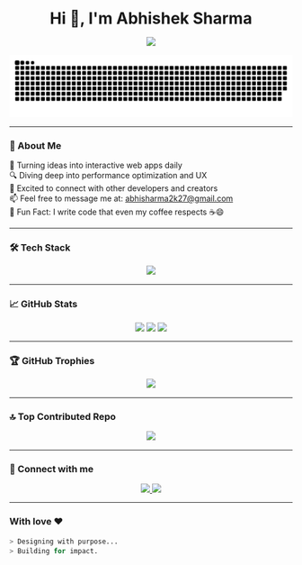 <!-- Header Wave Animation -->
<div align="center" style="line-height: 1; margin-top: 0; padding-top: 0;">
 <h1 align="center">Hi 👋, I'm Abhishek Sharma</h1>


<p align="center">
  <img src="https://readme-typing-svg.herokuapp.com?font=Fira+Code&size=22&pause=1000&color=F97316&center=true&vCenter=true&multiline=true&width=600&height=100&lines=Ctrl+%2B+C+my+sleep+schedule...;Ctrl+%2B+V+more+features." />
</p>



</div>

<!-- Code Terminal Style Animation -->

<p align="center">
  <img src="https://github.com/kaurpreetman/kaurpreetman/blob/main/grid-snake.svg" alt="snake animation"/>
</p>

---

### 🌟 About Me

🚀 Turning ideas into interactive web apps daily  
🔍 Diving deep into performance optimization and UX  
🤝 Excited to connect with other developers and creators  
📫 Feel free to message me at: abhisharma2k27@gmail.com  
🎯 Fun Fact: I write code that even my coffee respects ☕😄  


---

### 🛠️ Tech Stack

<p align="center">
  <img src="https://skillicons.dev/icons?i=html,css,js,ts,react,nodejs,express,mongodb,cpp,python,bootstrap,blender" />
</p>

---

### 📈 GitHub Stats

<p align="center">
  <img src="https://github-readme-stats.vercel.app/api?username=abhi-sharma-60&show_icons=true&theme=radical" />
  <img src="https://github-readme-streak-stats.herokuapp.com/?user=abhi-sharma-60&theme=radical" />
  <img src="https://github-readme-stats.vercel.app/api/top-langs/?username=abhi-sharma-60&layout=compact&theme=radical" />
</p>

---
### 🏆 GitHub Trophies
<p align="center">
<img src="https://github-profile-trophy.vercel.app/?username=abhi-sharma-60&theme=radical&no-frame=false&no-bg=true&margin-w=4" />
</p>


---
### 🔝 Top Contributed Repo

<p align="center">
<img src="https://github-contributor-stats.vercel.app/api?username=abhi-sharma-60&limit=5&theme=dark&combine_all_yearly_contributions=true" />
</p>


---
### 🔗 Connect with me

<p align="center">
  <a href="https://www.linkedin.com/in/abhishek-sharma-mnnit27/" target="_blank">
    <img src="https://img.shields.io/badge/-Abhishek-blue?style=for-the-badge&logo=Linkedin&logoColor=white" />
  </a>
  <a href="https://discord.gg/im.abhi_sharma" target="_blank">
    <img src="https://img.shields.io/badge/Discord-%237289DA.svg?style=for-the-badge&logo=discord&logoColor=white" />
  </a>
</p>

---

### With love ❤️

```bash
> Designing with purpose...
> Building for impact.
